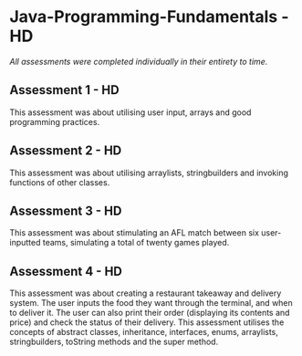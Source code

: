 # Java-Programming-Fundamentals - HD
*All assessments were completed individually in their entirety to time.*

## Assessment 1 - HD
This assessment was about utilising user input, arrays and good programming practices.

## Assessment 2 - HD
This assessment was about utilising arraylists, stringbuilders and invoking functions of other classes.

## Assessment 3 - HD
This assessment was about stimulating an AFL match between six user-inputted teams, simulating a total of twenty games played.

## Assessment 4 - HD
This assessment was about creating a restaurant takeaway and delivery system. The user inputs the food they want through the terminal, and when to deliver it. The user can also print their order (displaying its contents and price) and check the status of their delivery. This assessment utilises the concepts of abstract classes, inheritance, interfaces, enums, arraylists, stringbuilders, toString methods and the super method.
